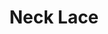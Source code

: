 ---
layout: shop
category: necklace 
title: Neck Lace
image: necklaces/necklace4.jpg
h2: Neck Lace
paragraph: This necklace is a bunch of different chains that are intertwine togeter to create this master necklace that can be warn with any colours and any style of close from classic to everyday clothing.
price: 23.99$ CAN
button: Add to Cart
alt: black think bracelet with gold elements.
---